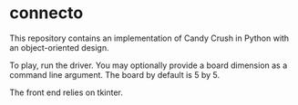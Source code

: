 # connecto

This repository contains an implementation of Candy Crush in Python with an object-oriented design.

To play, run the driver. You may optionally provide a board dimension as a command line argument. The board by default is 5 by 5. 

The front end relies on tkinter.
